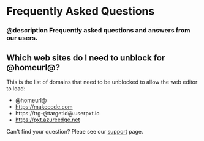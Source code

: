 # Frequently Asked Questions

### @description Frequently asked questions and answers from our users.

## Which web sites do I need to unblock for @homeurl@?

This is the list of domains that need to be unblocked to allow the web editor to load:

* @homeurl@
* https://makecode.com
* https://trg-@targetid@.userpxt.io
* https://pxt.azureedge.net

Can't find your question? Pleae see our [support](/support) page.
